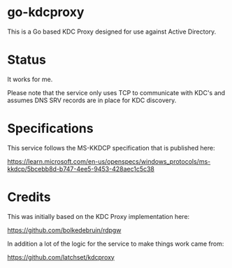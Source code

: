 # go-kdcproxy

This is a Go based KDC Proxy designed for use against Active Directory.

# Status

It works for me.

Please note that the service only uses TCP to communicate with KDC's and assumes DNS SRV records are in place for KDC discovery.

# Specifications

This service follows the MS-KKDCP specification that is published here:

https://learn.microsoft.com/en-us/openspecs/windows_protocols/ms-kkdcp/5bcebb8d-b747-4ee5-9453-428aec1c5c38

# Credits

This was initially based on the KDC Proxy implementation here:

https://github.com/bolkedebruin/rdpgw

In addition a lot of the logic for the service to make things work came from:

https://github.com/latchset/kdcproxy
